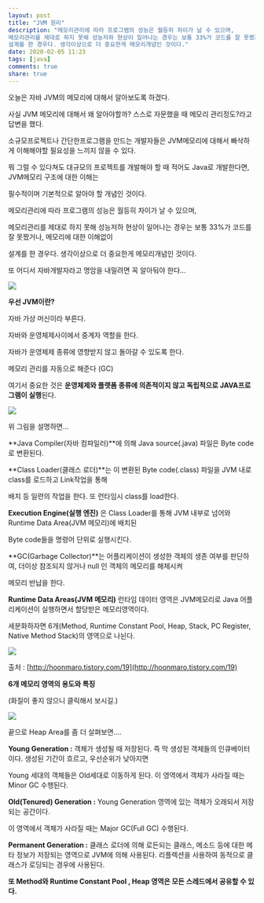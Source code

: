 ```yaml
---
layout: post
title: "JVM 원리"
description: "메모리관리에 따라 프로그램의 성능은 월등히 차이가 날 수 있으며,
메모리관리를 제대로 하지 못해 성능저하 현상이 일어나는 경우는 보통 33%가 코드를 잘 못짰거나, 메모리에 대한 이해없이
설계를 한 경우다. 생각이상으로 더 중요한게 메모리개념인 것이다."
date: 2020-02-05 11:23
tags: [java]
comments: true
share: true
---
```



오늘은 자바 JVM의 메모리에 대해서 알아보도록 하겠다.  

  

사실 JVM 메모리에 대해서 왜 알아야할까? 스스로 자문했을 때 메모리 관리정도?라고 답변을 했다.

  

소규모프로젝트나 간단한프로그램을 만드는 개발자들은 JVM메모리에 대해서 빠삭하게 이해해야할 필요성을 느끼지 않을 수 있다.

  

뭐 그럴 수 있다쳐도 대규모의 프로젝트를 개발해야 할 때 적어도 Java로 개발한다면, JVM메모리 구조에 대한 이해는

필수적이며 기본적으로 알아야 할 개념인 것이다.

  

메모리관리에 따라 프로그램의 성능은 월등히 차이가 날 수 있으며,

메모리관리를 제대로 하지 못해 성능저하 현상이 일어나는 경우는 보통 33%가 코드를 잘 못짰거나, 메모리에 대한 이해없이

설계를 한 경우다. 생각이상으로 더 중요한게 메모리개념인 것이다.

  

또 어디서 자바개발자라고 명암을 내밀려면 꼭 알아둬야 한다...

  

  

  

![](https://t1.daumcdn.net/cfile/tistory/26151B3C59535FCD2A)

  

**우선 JVM이란?**

  

자바 가상 머신이라 부른다.

자바와 운영체제사이에서 중계자 역할을 한다.

자바가 운영체제 종류에 영향받지 않고 돌아갈 수 있도록 한다.

메모리 관리를 자동으로 해준다 (GC)

  

여기서 중요한 것은  **운영체제와 플랫폼 종류에 의존적이지 않고 독립적으로 JAVA프로그램이 실행**된다.

  

  

  

  

![](https://t1.daumcdn.net/cfile/tistory/2121BB33595349680D)

  

위 그림을 설명하면...

  

**Java Compiler(자바 컴파일러)**에 의해 Java source(.java) 파일은 Byte code로 변환된다.

  

**Class Loader(클래스 로더)**는 이 변환된 Byte code(.class) 파일을 JVM 내로 class를 로드하고 Link작업을 통해

배치 등 일련의 작업을 한다. 또 런타임시 class를 load한다.

  

**Execution Engine(실행 엔진)**  은 Class Loader를 통해 JVM 내부로 넘어와 Runtime Data Area(JVM 메모리)에 배치된

Byte code들을 명령어 단위로 실행시킨다.

  

**GC(Garbage Collector)**는 어플리케이션이 생성한 객체의 생존 여부를 판단하여, 더이상 참조되지 않거나 null 인 객체의 메모리를 해체시켜

메모리 반납을 한다.

  

**Runtime Data Areas(JVM 메모리)** 런타임 데이터 영역은 JVM메모리로 Java 어플리케이션이 실행하면서 할당받은 메모리영역이다.

  

세분화하자면 6개(Method, Runtime Constant Pool, Heap, Stack, PC Register, Native Method Stack)의 영역으로 나뉜다.

  

  

![](https://t1.daumcdn.net/cfile/tistory/2158C335595365922B)

  

출처 : [http://hoonmaro.tistory.com/19](http://hoonmaro.tistory.com/19)

**6개 메모리 영역의 용도와 특징**

  

(화질이 좋지 않으니 클릭해서 보시길.)

  

![](https://t1.daumcdn.net/cfile/tistory/275D9E3A595364521C)

  

끝으로 Heap Area를 좀 더 살펴보면....

  

**Young Generation :** 객체가 생성될 때 저장된다. 즉 막 생성된 객체들의 인큐베이터이다. 생성된 기간이 흐르고, 우선순위가 낮아지면

Young 세대의 객체들은 Old세대로 이동하게 된다. 이 영역에서 객체가 사라질 때는 Minor GC 수행된다.

  

**Old(Tenured) Generation :**  Young Generation 영역에 있는 객체가 오래되서 저장되는 공간이다.

이 영역에서 객체가 사라질 때는 Major GC(Full GC) 수행된다.

  

**Permanent Generation :** 클래스 로더에 의해 로든되는 클래스, 메소드 등에 대한 메타 정보가 저장되는 영역으로 JVM에 의해 사용된다. 리플렉션을 사용하여 동적으로 클래스가 로딩되는 경우에 사용된다.

  

  

**또 Method와 Runtime Constant Pool , Heap 영역은 모든 스레드에서 공유할 수 있다.**